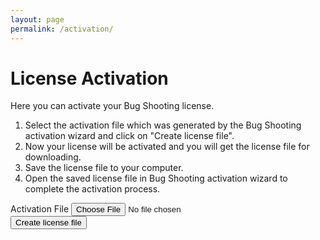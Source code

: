 ```yaml
---
layout: page
permalink: /activation/
---
```


<div id="requestform">

  <h1>License Activation</h1>
  <p>Here you can activate your Bug Shooting license.</p>
  <ol>
    <li>Select the activation file which was generated by the Bug Shooting activation wizard and click on "Create license file".</li>
    <li>Now your license will be activated and you will get the license file for downloading.</li>
    <li>Save the license file to your computer.</li>
    <li>Open the saved license file in Bug Shooting activation wizard to complete the activation process.</li>
  </ol>
  <form id="submitform">
    <div class="row mb-3">
      <div class="form-group">
        <label for="activationfile" class="col-sm-2 col-form-label">Activation File</label>
        <input class="form-control" type="file" required name="activationfile" id="activationfile" >
      </div>
    </div>
    <div class="row mb-3">
      <div class="form-group">
        <button class="btn btn-lg btn-primary btn-block" type="submit">Create license file</button>
      </div>
    </div>
  </form>
  
</div>

<div id="resultfailed" style="display:none">
  <h1>XXXXXXXXXXXXXXXXXXXXXXXXXXXXXXXXXXXXXXXXXXXXXXXXXXXXXX</h1>
  XXXXXXXXXXXXXXXXXXXXXXXXXXXXXXXXXXXXXXXXXXXXXXXXXXXXXX
</div>

<script type="text/javascript">

  const form = document.getElementById('submitform');
  
  form.addEventListener('submit', (event) => {

    // disable default action
    event.preventDefault();
  
    var request = new XMLHttpRequest();
  
    request.addEventListener('load', function( event ) {
      form.reset();

		  var tempEl = document.createElement("a");
    	document.body.appendChild(tempEl);
    	tempEl.style = "display: none";
      url = window.URL.createObjectURL(request.response);
      tempEl.href = url;
      tempEl.download = 'License.xml';
      tempEl.click();
		  window.URL.revokeObjectURL(url);
  
    } );
  
    request.addEventListener('error', function( event ) {
      form.reset();
      document.getElementById("requestform").style.display = "none";
      document.getElementById("resultfailed").style.display = "block";
    } );
  
    request.open("POST", "https://services.bugshooting.com/rest/activatelicense", true);
    request.responseType = "blob";
  
    var data = new FormData();
    data.append('activationfile', document.getElementById("activationfile").files[0]);
  
    request.send(data);
        
  });
 
</script>
